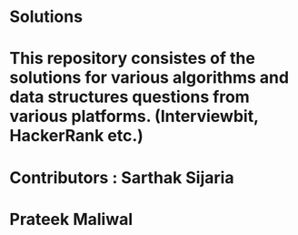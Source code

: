 # Solutions
# This repository consistes of the solutions for various algorithms and data structures questions from various platforms. (Interviewbit, HackerRank etc.)
# Contributors : Sarthak Sijaria
#		 Prateek Maliwal